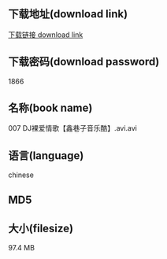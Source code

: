 ## 下载地址(download link)
[下载链接 download link](https://tutu365.netlify.app/?s=007+DJ%E8%A3%B8%E7%88%B1%E6%83%85%E6%AD%8C%E3%80%90%E9%91%AB%E5%B7%B7%E5%AD%90%E9%9F%B3%E4%B9%90%E9%85%B7%E3%80%91.avi)

## 下载密码(download password)
1866

## 名称(book name)
007 DJ裸爱情歌【鑫巷子音乐酷】.avi.avi

## 语言(language)
chinese

## MD5


## 大小(filesize)
97.4 MB
